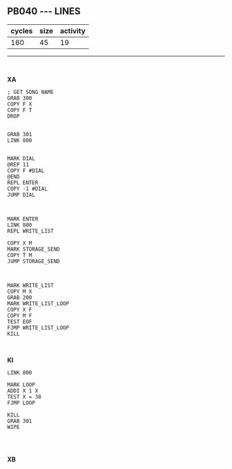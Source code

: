 ## PB040 --- LINES

| cycles | size | activity |
| ------ | ---- | -------- |
| 160 | 45 | 19 |
<hr>
<br>

**XA**

```
; GET SONG NAME
GRAB 300
COPY F X
COPY F T
DROP


GRAB 301
LINK 800


MARK DIAL
@REP 11
COPY F #DIAL
@END
REPL ENTER
COPY -1 #DIAL
JUMP DIAL



MARK ENTER
LINK 800
REPL WRITE_LIST

COPY X M
MARK STORAGE_SEND
COPY T M
JUMP STORAGE_SEND



MARK WRITE_LIST
COPY M X
GRAB 200
MARK WRITE_LIST_LOOP
COPY X F
COPY M F
TEST EOF
FJMP WRITE_LIST_LOOP
KILL
```

<br>

**KI**

```
LINK 800

MARK LOOP
ADDI X 1 X
TEST X = 38
FJMP LOOP

KILL
GRAB 301
WIPE


```

<br>

**XB**

```

```
